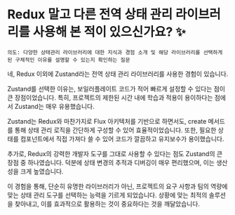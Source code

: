# Redux 말고 다른 전역 상태 관리 라이브러리를 사용해 본 적이 있으신가요? ✨

`의도: 다양한 상태관리 라이브러리에 대한 지식과 경험 소개 및 해당 라이브러리를 선택하게 된 구체적인 이유를 설명할 수 있는지 확인하는 질문`

네, Redux 이외에 Zustand라는 전역 상태 관리 라이브러리를 사용한 경험이 있습니다.

Zustand를 선택한 이유는, 보일러플레이트 코드가 적어 빠르게 설정할 수 있다는 점이 큰 장점이었습니다. 특히, 프로젝트의 제한된 시간 내에 학습과 적용이 용이하다는 점에서 Zustand는 매우 유용했습니다.

Zustand는 Redux와 마찬가지로 Flux 아키텍처를 기반으로 하면서도, create 메서드를 통해 상태 관리 로직을 간단하게 구성할 수 있어 효율적이었습니다. 또한, 필요한 상태를 컴포넌트에서 직접 가져다 쓸 수 있어 코드가 깔끔하고 유지보수가 용이했습니다.

추가로, Redux의 강력한 개발자 도구를 그대로 사용할 수 있다는 점도 Zustand의 큰 장점 중 하나였습니다. 덕분에 상태 변경의 추적과 디버깅이 매우 편리했으며, 이는 생산성을 크게 높였습니다.

이 경험을 통해, 단순히 유명한 라이브러리가 아닌, 프로젝트의 요구 사항과 팀의 역량에 맞는 상태 관리 도구를 선택하는 능력을 기르게 되었습니다. 상황에 맞는 최적의 솔루션을 찾아내고, 이를 효과적으로 활용하는 것이 중요하다는 것을 깨달았습니다.
